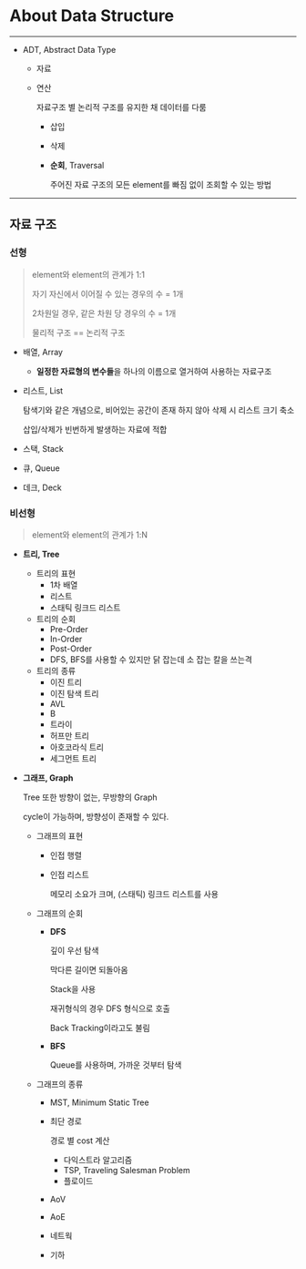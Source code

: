 # About Data Structure

---

- ADT, Abstract Data Type
  - 자료

  - 연산

    자료구조 별 논리적 구조를 유지한 채 데이터를 다룸

    - 삽입

    - 삭제

    - **순회**, Traversal

      주어진 자료 구조의 모든 element를 빠짐 없이 조회할 수 있는 방법

---

## 자료 구조

### 선형

> element와 element의 관계가 1:1
>
> 자기 자신에서 이어질 수 있는 경우의 수 = 1개
>
> 2차원일 경우, 같은 차원 당 경우의 수 = 1개
>
> 물리적 구조 == 논리적 구조

- 배열, Array
  - **일정한 자료형의 변수들**을 하나의 이름으로 열거하여 사용하는 자료구조

- 리스트, List

  탐색기와 같은 개념으로, 비어있는 공간이 존재 하지 않아 삭제 시 리스트 크기 축소

  삽입/삭제가 빈번하게 발생하는 자료에 적합

- 스택, Stack

- 큐, Queue

- 데크, Deck

### 비선형

> element와 element의 관계가 1:N

- **트리, Tree**

  - 트리의 표현
    - 1차 배열
    - 리스트
    - 스태틱 링크드 리스트
  - 트리의 순회
    - Pre-Order
    - In-Order
    - Post-Order
    - DFS, BFS를 사용할 수 있지만 닭 잡는데 소 잡는 칼을 쓰는격
  - 트리의 종류
    - 이진 트리
    - 이진 탐색 트리
    - AVL
    - B
    - 트라이
    - 허프만 트리
    - 아호코라식 트리
    - 세그먼트 트리

- **그래프, Graph**

  Tree 또한 방향이 없는, 무방향의 Graph

  cycle이 가능하며, 방향성이 존재할 수 있다.

  - 그래프의 표현

    - 인접 행렬

    - 인접 리스트

      메모리 소요가 크며, (스태틱) 링크드 리스트를 사용

  - 그래프의 순회

    - **DFS**

      깊이 우선 탐색

      막다른 길이면 되돌아옴

      Stack을 사용

      재귀형식의 경우 DFS 형식으로 호출

      Back Tracking이라고도 불림

    - **BFS**

      Queue를 사용하며, 가까운 것부터 탐색

  - 그래프의 종류

    - MST, Minimum Static Tree

    - 최단 경로

      경로 별 cost 계산

      - 다익스트라 알고리즘
      - TSP, Traveling Salesman Problem
      - 플로이드

    - AoV

    - AoE

    - 네트웍

    - 기하

